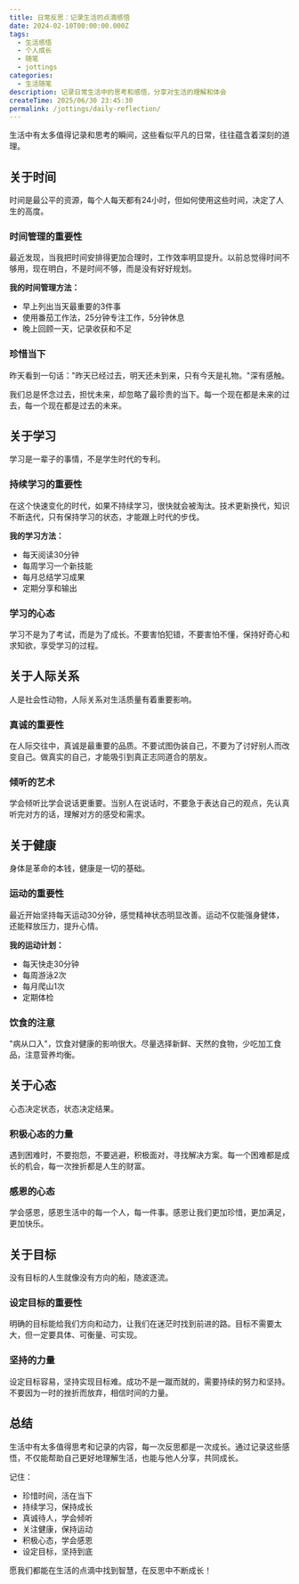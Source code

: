 ```yaml
---
title: 日常反思：记录生活的点滴感悟
date: 2024-02-10T00:00:00.000Z
tags:
  - 生活感悟
  - 个人成长
  - 随笔
  - jottings
categories:
  - 生活随笔
description: 记录日常生活中的思考和感悟，分享对生活的理解和体会
createTime: 2025/06/30 23:45:30
permalink: /jottings/daily-reflection/
---
```


<ArticleNavigation 
  :showBreadcrumb="true"
  :showRelatedArticles="false"
/>

生活中有太多值得记录和思考的瞬间，这些看似平凡的日常，往往蕴含着深刻的道理。

## 关于时间

时间是最公平的资源，每个人每天都有24小时，但如何使用这些时间，决定了人生的高度。

### 时间管理的重要性

最近发现，当我把时间安排得更加合理时，工作效率明显提升。以前总觉得时间不够用，现在明白，不是时间不够，而是没有好好规划。

**我的时间管理方法：**
- 早上列出当天最重要的3件事
- 使用番茄工作法，25分钟专注工作，5分钟休息
- 晚上回顾一天，记录收获和不足

### 珍惜当下

昨天看到一句话："昨天已经过去，明天还未到来，只有今天是礼物。"深有感触。

我们总是怀念过去，担忧未来，却忽略了最珍贵的当下。每一个现在都是未来的过去，每一个现在都是过去的未来。

## 关于学习

学习是一辈子的事情，不是学生时代的专利。

### 持续学习的重要性

在这个快速变化的时代，如果不持续学习，很快就会被淘汰。技术更新换代，知识不断迭代，只有保持学习的状态，才能跟上时代的步伐。

**我的学习方法：**
- 每天阅读30分钟
- 每周学习一个新技能
- 每月总结学习成果
- 定期分享和输出

### 学习的心态

学习不是为了考试，而是为了成长。不要害怕犯错，不要害怕不懂，保持好奇心和求知欲，享受学习的过程。

## 关于人际关系

人是社会性动物，人际关系对生活质量有着重要影响。

### 真诚的重要性

在人际交往中，真诚是最重要的品质。不要试图伪装自己，不要为了讨好别人而改变自己。做真实的自己，才能吸引到真正志同道合的朋友。

### 倾听的艺术

学会倾听比学会说话更重要。当别人在说话时，不要急于表达自己的观点，先认真听完对方的话，理解对方的感受和需求。

## 关于健康

身体是革命的本钱，健康是一切的基础。

### 运动的重要性

最近开始坚持每天运动30分钟，感觉精神状态明显改善。运动不仅能强身健体，还能释放压力，提升心情。

**我的运动计划：**
- 每天快走30分钟
- 每周游泳2次
- 每月爬山1次
- 定期体检

### 饮食的注意

"病从口入"，饮食对健康的影响很大。尽量选择新鲜、天然的食物，少吃加工食品，注意营养均衡。

## 关于心态

心态决定状态，状态决定结果。

### 积极心态的力量

遇到困难时，不要抱怨，不要逃避，积极面对，寻找解决方案。每一个困难都是成长的机会，每一次挫折都是人生的财富。

### 感恩的心态

学会感恩，感恩生活中的每一个人，每一件事。感恩让我们更加珍惜，更加满足，更加快乐。

## 关于目标

没有目标的人生就像没有方向的船，随波逐流。

### 设定目标的重要性

明确的目标能给我们方向和动力，让我们在迷茫时找到前进的路。目标不需要太大，但一定要具体、可衡量、可实现。

### 坚持的力量

设定目标容易，坚持实现目标难。成功不是一蹴而就的，需要持续的努力和坚持。不要因为一时的挫折而放弃，相信时间的力量。

## 总结

生活中有太多值得思考和记录的内容，每一次反思都是一次成长。通过记录这些感悟，不仅能帮助自己更好地理解生活，也能与他人分享，共同成长。

记住：
- 珍惜时间，活在当下
- 持续学习，保持成长
- 真诚待人，学会倾听
- 关注健康，保持运动
- 积极心态，学会感恩
- 设定目标，坚持到底

愿我们都能在生活的点滴中找到智慧，在反思中不断成长！ 